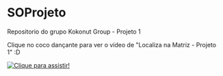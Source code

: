 # SOProjeto

Repositorio do grupo Kokonut Group - Projeto 1 



Clique no coco dançante para ver o vídeo de "Localiza na Matriz - Projeto 1" :D 



[![Clique para assistir!](https://thumbs.mic.com/NDcwMTM1YmJmYSMvMDRuY3l2SFF6TS04R1YxTS1valMzemtjVHZJPS9maXQtaW4vNzYweDAvZmlsdGVyczpub191cHNjYWxlKCk6cXVhbGl0eSg4MCk6bm9fdXBzY2FsZSgpOmZvcm1hdChqcGVnKS9odHRwOi8vaW1hZ2VzLm1pYy5jb20vY3Fwc2xjZXZhMG1jdmF0M2JkNmlyaTNxa2loaDlrNmhiZnV4cDA3OWFheWdsd3pqaHUxOXFnc2hmdW1id3FsNi5naWY.gif)](https://youtu.be/1QrS68p6r-Q)
